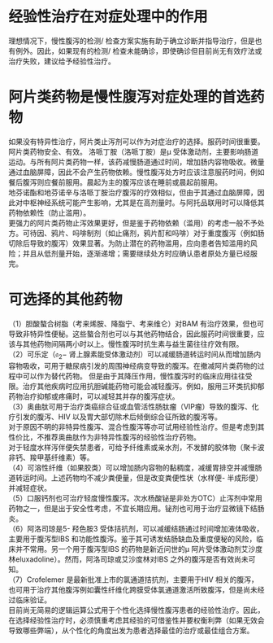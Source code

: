 # 经验性治疗在对症处理中的作用  
理想情况下，慢性腹泻的检测/ 检查方案实施有助于确立诊断并指导治疗，但是也有例外。因此，如果现有的检测/ 检查未能确诊，即使确诊但目前尚无有效疗法或治疗失败，建议给予经验性治疗。  
#  阿片类药物是慢性腹泻对症处理的首选药物  
如果没有特异性治疗，阿片类止泻剂可以作为对症治疗的选择。服药时间很重要。阿片类药物安全、有效。 洛哌丁胺（洛哌丁胺）是$\upmu$ 受体激动剂，主要影响肠道运动。与所有阿片类药物一样，该药减慢肠道通过时间，增加肠内容物吸收。微量通过血脑屏障，因此不会产生药物依赖。慢性腹泻处方时应该注意服药时间，例如餐后腹泻则应餐前服用。晨起为主的腹泻应该在睡前或晨起前服用。  
地芬诺酯和地芬诺辛与洛哌丁胺治疗腹泻的疗效相似，但由于其通过血脑屏障，因此对中枢神经系统可能产生影响，尤其是在高剂量时。与阿托品联用时可以降低其药物依赖性（防止滥用）。  
更强力的阿片类药物止泻效果更好，但是鉴于药物依赖（滥用）的考虑一般不予处方。可待因、鸦片、吗啡制剂（如止痛剂，鸦片酊和吗啡）对于重度腹泻（例如肠切除后导致的腹泻）效果显著。为防止潜在的药物滥用，应向患者告知滥用的风险；并且从低剂量开始，逐渐递增；需要继续处方时应确认患者原处方量已经服完。  
#  可选择的其他药物  
（1）胆酸螯合树脂（考来烯胺、降脂宁、考来维仑）对BAM 有治疗效果，但也可导致非特异性便秘。这些螯合剂也可以与其他药物结合，因此服药时间很重要，应该与其他药物间隔两小时以上。慢性腹泻时抗生素与益生菌往往疗效有限。  
（2）可乐定（$\mathfrak{a}_{2}-$ 肾上腺素能受体激动剂）可以减缓肠道转运时间从而增加肠内容物吸收，可用于糖尿病引发的周围神经病变导致的腹泻。在撤减阿片类药物的过程中可以作为替代药物。 但是由于其降压作用，慢性腹泻时的临床应用往往受限。治疗其他疾病时应用抗胆碱能药物可能会减轻腹泻。例如，服用三环类抗抑郁药物治疗抑郁或疼痛时，可以减轻其并存的腹泻症状。  
（3）奥曲肽可用于治疗类癌综合征或血管活性肠肽瘤（VIP瘤）导致的腹泻、化疗引发的腹泻、HIV 以及胃大部切除术后倾倒综合征所致的腹泻等。  
对于原因不明的非特异性腹泻、混合性腹泻等亦可试用经验性治疗。但是考虑到其性价比，不推荐奥曲肽作为非特异性腹泻的经验性治疗药物。  
对于轻度水样泻伴便失禁患者，可给予纤维素或亲水剂，不发酵的胶体物（聚卡波非钙、羧甲基纤维素）等。  
（4）可溶性纤维（如果胶类）可以增加肠内容物的黏稠度，减缓胃排空并减慢肠道转运时间。上述药物均不减少粪便量，但是改变粪便性状（水样便- 半成形便）并减轻症状。  
（5）口服钙剂也可治疗轻度慢性腹泻。次水杨酸铋是非处方OTC）止泻剂中常用药物之一，但是出于安全性考虑，不宜长期应用。铋剂也可用于治疗显微镜下结肠炎。  
（6）阿洛司琼是5- 羟色胺3 受体拮抗剂，可以减缓结肠通过时间增加液体吸收，主要用于腹泻型IBS 和功能性腹泻。鉴于其可诱发结肠缺血及重度便秘的风险，临床并不常用。另一个用于腹泻型IBS 的药物是新近问世的$\upmu$ 阿片受体激动剂艾沙度林eluxadoline）。然而，阿洛司琼或艾沙度林对IBS 之外的腹泻是否有效尚未可知。  
（7）Crofelemer 是最新批准上市的氯通道拮抗剂，主要用于HIV 相关的腹泻，也可用于治疗其他腹泻例如囊性纤维化跨膜受体氯通道激活所致腹泻，但是尚未经过临床验证。  
目前尚无简易的逻辑运算公式用于个性化选择慢性腹泻患者的经验性治疗。因此，在选择经验性治疗时，必须慎重考虑其经验的可借鉴性并要权衡利弊（如果无效会导致哪些弊端），从个性化的角度出发为患者选择最佳的治疗或最佳组合方案。  